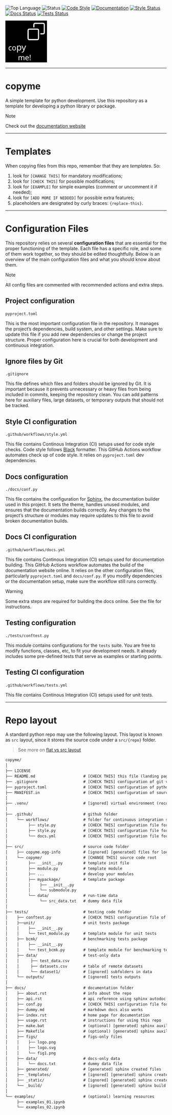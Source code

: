 ![Top Language](https://img.shields.io/github/languages/top/iporepos/copyme)
![Status](https://img.shields.io/badge/status-development-yellow.svg)
[![Code Style](https://img.shields.io/badge/style-black-000000.svg)](https://github.com/psf/black)
[![Documentation](https://img.shields.io/badge/docs-online-green)](https://iporepos.github.io/copyme/)
[![Style Status](https://github.com/iporepos/copyme/actions/workflows/style.yml/badge.svg)](https://github.com/iporepos/copyme/actions/workflows/style.yml)
[![Docs Status](https://github.com/iporepos/copyme/actions/workflows/docs.yml/badge.svg)](https://github.com/iporepos/copyme/actions/workflows/docs.yml)
[![Tests Status](https://github.com/iporepos/copyme/actions/workflows/tests.yml/badge.svg)](https://github.com/iporepos/copyme/actions/workflows/tests.yml)


<a logo>
<img src="https://raw.githubusercontent.com/iporepos/copyme/master/docs/figs/logo.png" height="130" width="130">
</a>

---

# copyme

A simple template for python development. Use this repository as a template for developing a python library or package.

> [!NOTE]
> Check out the [documentation website](https://iporepos.github.io/copyme/)

---

# Templates

When copying files from this repo, remember that they are _templates_. So:

1) look for `[CHANGE THIS]` for mandatory modifications;
2) look for `[CHECK THIS]` for possible modifications;
3) look for `[EXAMPLE]` for simple examples (comment or uncomment it if needed);
4) look for `[ADD MORE IF NEDDED]` for possible extra features;
5) placeholders are designated by curly braces: `{replace-this}`.


---

# Configuration Files

This repository relies on several **configuration files** that are essential for the proper functioning of the template. Each file has a specific role, and some of them work together, so they should be edited thoughtfully. Below is an overview of the main configuration files and what you should know about them.

> [!NOTE]
> All config files are commented with recommended actions and extra steps.

## Project configuration 

`pyproject.toml`

This is the most important configuration file in the repository. It manages the project’s dependencies, build system, and other settings. Make sure to update this file if you add new dependencies or change the project structure. Proper configuration here is crucial for both development and continuous integration.

## Ignore files by Git

`.gitignore`

This file defines which files and folders should be ignored by Git. It is important because it prevents unnecessary or heavy files from being included in commits, keeping the repository clean. You can add patterns here for auxiliary files, large datasets, or temporary outputs that should not be tracked.


## Style CI configuration

`.github/workflows/style.yml`

This file contains Continous Integration (CI) setups used for code style checks. Code style follows [Black](https://black.readthedocs.io/en/stable/) formatter. This GitHub Actions workflow automates check up of code style. It relies on `pyproject.toml` dev dependencies.


## Docs configuration

`./docs/conf.py`

This file contains the configuration for [Sphinx](https://www.sphinx-doc.org/en/master/index.html), the documentation builder used in this project. It sets the theme, handles unused modules, and ensures that the documentation builds correctly. Any changes to the project’s structure or modules may require updates to this file to avoid broken documentation builds.

## Docs CI configuration 

`.github/workflows/docs.yml`

This file contains Continous Integration (CI) setups used for documentation building. This GitHub Actions workflow automates the build of the documentation website online. It relies on the other configuration files, particularly `pyproject.toml` and `docs/conf.py`. If you modify dependencies or the documentation setup, make sure the workflow still runs correctly. 

> [!WARNING] 
> Some extra steps are required for building the docs online. See the file for instructions.


## Testing configuration 

`./tests/conftest.py`

This module contains configurations for the `tests` suite. You are free to modify functions, classes, etc, to fit your development needs. It already includes some pre-defined tests that serve as examples or starting points.

## Testing CI configuration 

`.github/workflows/tests.yml`

This file contains Continous Integration (CI) setups used for unit tests. 


---

# Repo layout

A standard python repo may use the following layout. 
This layout is known as `src` layout, since it stores the source code under a `src/{repo}` folder.

> See more on [flat vs src layout](https://packaging.python.org/en/latest/discussions/src-layout-vs-flat-layout/) 

```txt
copyme/
│
├── LICENSE
├── README.md                     # [CHECK THIS] this file (landing page)
├── .gitignore                    # [CHECK THIS] configuration of git vcs ignoring system
├── pyproject.toml                # [CHECK THIS] configuration of python project
├── MANIFEST.in                   # [CHECK THIS] configuration of source distribution
│
├── .venv/                        # [ignored] virtual environment (recommended for development)
│
├── .github/                      # github folder
│    └── workflows/               # folder for continuous integration services
│         ├── style.py            # [CHECK THIS] configuration file for style check workflow
│         ├── style.py            # [CHECK THIS] configuration file for style check workflow
│         └── docs.yml            # [CHECK THIS] configuration file for docs build workflow
│
├── src/                          # source code folder
│    ├── copyme.egg-info          # [ignored] [generated] files for local development
│    └── copyme/                  # [CHANGE THIS] source code root
│         ├── __init__.py         # template init file
│         ├── module.py           # template module
│         ├── ...                 # develop your modules
│         ├── mypackage/          # template package
│         │    ├── __init__.py
│         │    └── submodule.py
│         └── data/               # run-time data
│              └── src_data.txt   # dummy data file
│
├── tests/                        # testing code folder
│    ├── conftest.py              # [CHECK THIS] configuration file of tests
│    ├──unit/                     # unit tests package     
│    │    ├── __init__.py
│    │    └── test_module.py      # template module for unit tests
│    ├── bcmk/                    # benchmarking tests package
│    │    ├── __init__.py               
│    │    └── test_bcmk.py        # template module for benchmarking tests
│    ├── data/                    # test-only data
│    │     ├── test_data.csv
│    │     ├── datasets.csv       # table of remote datasets
│    │     └── dataset1/          # [ignored] subfolders in data
│    └── outputs/                 # [ignored] tests outputs
│
├── docs/                         # documentation folder
│    ├── about.rst                # info about the repo
│    ├── api.rst                  # api reference using sphinx autodoc
│    ├── conf.py                  # [CHECK THIS] configuration file for sphinx
│    ├── dummy.md                 # markdown docs also works
│    ├── index.rst                # home page for documentation
│    ├── usage.rst                # instructions for using this repo
│    ├── make.bat                 # (optional) [generated] sphinx auxiliar file 
│    ├── Makefile                 # (optional) [generated] sphinx auxiliar file 
│    ├── figs/                    # figs-only files
│    │    ├── logo.png
│    │    ├── logo.svg
│    │    └── fig1.png               
│    ├── data/                    # docs-only data
│    │    └── docs.txt            # dummy data file
│    ├── generated/               # [generated] sphinx created files 
│    ├── _templates/              # [ignored] [generated] sphinx created stuff
│    ├── _static/                 # [ignored] [generated] sphinx created stuff
│    └── _build/                  # [ignored] [generated] sphinx build
│
└── examples/                     # (optional) learning resources 
     ├── examples_01.ipynb    
     └── examples_02.ipynb            

```
